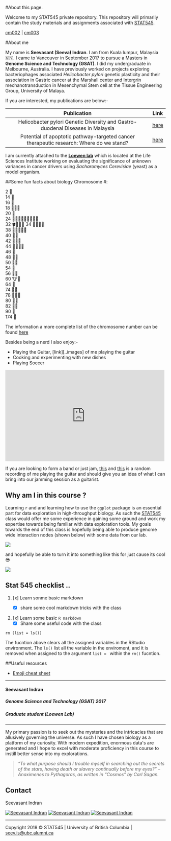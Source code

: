 

#About this page.

Welcome to my STAT545 private repository. This repository will primarily contain the study materials and assignments associated with [STAT545][Stat545Link].

[cm002][cm002] \| [cm003][cm003]


[Stat545Link]: http://stat545.com/Classroom/ "STAT 545A: Exploratory Data Analysis"
[cm002]: https://github.com/zeeva85/STAT545A_participation/tree/master/cm002
[cm003]: https://github.com/zeeva85/STAT545A_participation/tree/master/cm003



#About me

My name is **Seevasant (Seeva) Indran**. I am from Kuala lumpur, Malaysia :malaysia:. I came to Vancouver in September 2017 to pursue a Masters in **Genome Science and Technology (GSAT)**. I did my undergraduate in Melbourne, Australia. I have previously worked on projects exploring bacteriophages associated _Helicobacter pylori_ genetic plasticity and their association in Gastric cancer at the Marshall center and Intergrin mechanotransduction in Mesenchymal Stem cell at the Tissue Engineering Group, University of Malaya. 

If you are interested, my publications are below:-

| **Publication** | **Link** |
|:----------------:|:------------:|
| Helicobacter pylori Genetic Diversity and Gastro-duodenal Diseases in Malaysia  | [here][Hpylori] |
| Potential of apoptotic pathway-targeted cancer therapeutic research: Where do we stand?      | [here][CancerReview] |

[Hpylori]: https://www.ncbi.nlm.nih.gov/pmc/articles/PMC5377019/pdf/srep07431.pdf
[CancerReview]: https://www.nature.com/articles/cddis2015275
[loewenlablink]: http://www.loewenlab.ca/research-scope/



I am currently attached to the [**Loewen lab**][loewenlablink] which is located at the Life Sciences Institute working on evaluating the significance of unknown variances in cancer drivers using _Sacharomyces Cerevisiae_ (yeast) as a model organism.

##Some fun facts about biology
Chromosome #:

2	:ant:  
14	:cucumber:    	
16	:koala:   	
18	:lemon::carrot::tangerine:  
20	:corn:  
24	:snail::ear_of_rice::tulip::chestnut::melon::eggplant::avocado::tomato::evergreen_tree:  	
32	:four_leaf_clover::cherries::bee::crocodile:   34	:apple::pear::sunflower::fox_face:  
38	:grapes::pig::cat::lion::tiger:  
40	:peanuts::mouse:  
42	:panda_face::rat::blowfish:  	
44	:whale2::hamster::dolphin::rabbit:  	 
46	:baby:   
48	:gorilla::potato:   
50	:water_buffalo::pineapple:   
54	:sheep:   
56	:elephant::strawberry:    
60	:cow::goat:   
64	:horse:   
74	:bear::camel:    
78	:chicken::dog::wolf:   
80	:turkey::duck:    
82	:rhinoceros::shark:    
90	:sweet_potato:    
174	:kiwi_fruit:  	 


The information a more complete list of the chromosome number can be found [here](https://en.wikipedia.org/wiki/List_of_organisms_by_chromosome_count)


Besides being a nerd I also enjoy:-

- Playing the Guitar, [link][..images] of me playing the guitar
- Cooking and experimenting with new dishes
- Playing Soccer

<iframe src="https://www.facebook.com/plugins/post.php?href=https%3A%2F%2Fwww.facebook.com%2Fphoto.php%3Ffbid%3D10153081465425031%26set%3Da.10150977844975031%26type%3D3&width=500" width="500" height="286" style="border:none;overflow:hidden" scrolling="no" frameborder="0" allowTransparency="true" allow="encrypted-media"></iframe>

If you are looking to form a band or just jam, [this][RandomSolo] and [this](RandomSolo2) is a random recording of me playing the guitar and should give you an idea of what I can bring into our jamming session as a guitarist.

[RandomSolo]: https://soundcloud.com/seevasantindran/random-solo-trial/s-C5r8F
[RandomSolo2]: https://soundcloud.com/seevasantindran/fine/s-cLzvk

## Why am I in this course ? 

Learning `r` and and learning how to use the `ggplot` package is an essential part for data exploration in high-throughput biology. As such the [STAT545][Stat545Link] class would offer me some experience in gaining some ground and work my expertise towards being familiar with data exploration tools. My goals towards the end of this class is hopefully being able to produce genome wide interaction nodes (shown below) with some data from our lab.

![](https://radiostudent.si/sites/default/files/slike/2016-11-16-dve-mutaciji-boljši-od-ene-64187.jpg)


and hopefully be able to turn it into something like this for just cause its cool :sunglasses:


![](https://travelbetweenthepages.files.wordpress.com/2016/06/airports-network.gif)

## Stat 545 checklist ..

1. [x] Learn sonme basic markdown
	* [x] share some cool markdown tricks with the class


2. [x] Learn some basic `R markdown `
	* [x] Share some useful code with the class
	
`rm (list = ls())` 

The fucntion above clears all the assigned variables in the RStudio environment. The `ls()` list all the variable in the enviroment, and it is removed when assigned to the argument `list = ` within the `rm()` fucntion.
	


##Useful resources 
- [Emoji cheat sheet](https://gist.github.com/rxaviers/7360908)


---
#### **Seevasant Indran**
##### *Genome Science and Technology (GSAT) 2017*
##### Graduate student (Loewen Lab)   



---


My primary passion is to seek out the mysteries and the intricacies that are allusively governing the universe. As such I have chosen biology as a platform of my curiosity. With modern expedition, enormous data's are generated and I hope to excel with moderate proficiency in this course to instill better sense into my explorations.


> *“To what purpose should I trouble myself in searching out the secrets of the stars, having death or slavery continually before my eyes?” – Anaximenes to Pythagoras, as written in “Cosmos” by Carl Sagan.*



## Contact 

Seevasant Indran

[![Seevasant Indran](https://cdn3.iconfinder.com/data/icons/free-social-icons/67/twitter_circle_black-32.png)](https://twitter.com/zeeva85) [![Seevasant Indran](https://cdn3.iconfinder.com/data/icons/free-social-icons/67/linkedin_circle_black-32.png)](https://my.linkedin.com/in/seevasantindran) [![Seevasant Indran](https://cdn3.iconfinder.com/data/icons/picons-social/57/18-youtube-32.png)](https://www.youtube.com/user/szeeva85) 

---
Copyright 2018 :copyright: STAT545  \| University of British Columbia \| <seev.is@ubc.alumni.ca>

